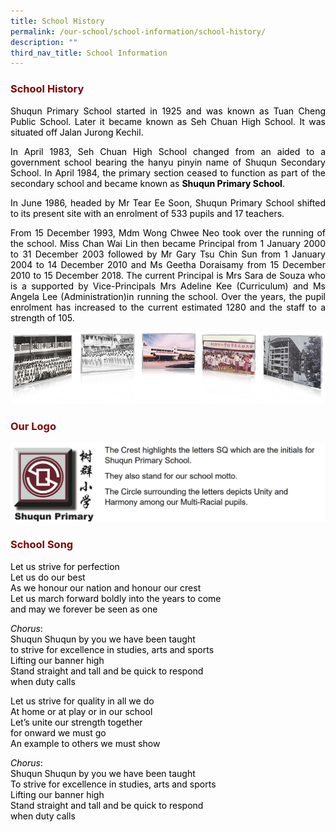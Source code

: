 ```yaml
---
title: School History
permalink: /our-school/school-information/school-history/
description: ""
third_nav_title: School Information
---
```

<h3 style="text-align: justify;"><strong><span style="color: #800000;">School History</span></strong></h3>
<p style="text-align: justify;"><span style="color: #000000;">Shuqun Primary School started in 1925 and was known as Tuan Cheng Public School. Later it became known as Seh Chuan High School. It was situated off Jalan Jurong Kechil.</span></p>
<p style="text-align: justify;"><span style="color: #000000;">In April 1983, Seh Chuan High School changed from an aided to a government school bearing the hanyu pinyin name of Shuqun Secondary School. In April 1984, the primary section ceased to function as part of the secondary school and became known as&nbsp;<strong>Shuqun Primary School</strong>.</span></p>
<p style="text-align: justify;"><span style="color: #000000;">In June 1986, headed by Mr Tear Ee Soon, Shuqun Primary School shifted to its present site with an enrolment of 533 pupils and 17 teachers.</span></p>
<p style="text-align: justify;"><span style="color: #000000;">From 15 December 1993, Mdm Wong Chwee Neo took over the running of the school. Miss Chan Wai Lin then became Principal from 1 January 2000 to 31 December 2003 followed by Mr Gary Tsu Chin Sun from 1 January 2004 to 14 December 2010 and Ms Geetha Doraisamy from 15 December 2010 to 15 December 2018. The current Principal is Mrs Sara de Souza who is a supported by Vice-Principals Mrs Adeline Kee (Curriculum) and Ms Angela Lee (Administration)in running the school. Over the years, the pupil enrolment has increased to the current estimated 1280 and the staff to a strength of 105.</span></p>

![](/images/img_history.jpg)
<h3 style="text-align: justify;"><strong><span style="color: #800000;">Our Logo</span></strong></h3>

![](/images/School%20Logo.jpg)
<h3 style="text-align: justify;"><strong><span style="color: #800000;">School Song</span></strong></h3>
<p style="text-align: justify;"><span style="color: #000000;">Let us strive for perfection</span><br /><span style="color: #000000;">Let us do our best</span><br /><span style="color: #000000;">As we honour our nation and honour our crest</span><br /><span style="color: #000000;">Let us march forward boldly into the years to come</span><br /><span style="color: #000000;">and may we forever be seen as one</span></p>
<p style="text-align: justify;"><span style="color: #000000;"><em>Chorus</em>:</span><br /><span style="color: #000000;">Shuqun Shuqun by you we have been taught</span><br /><span style="color: #000000;">to strive for excellence in studies, arts and sports</span><br /><span style="color: #000000;">Lifting our banner high</span><br /><span style="color: #000000;">Stand straight and tall and be quick to respond</span><br /><span style="color: #000000;">when duty calls</span></p>
<p style="text-align: justify;"><span style="color: #000000;">Let us strive for quality in all we do</span><br /><span style="color: #000000;">At home or at play or in our school</span><br /><span style="color: #000000;">Let&rsquo;s unite our strength together</span><br /><span style="color: #000000;">for onward we must go</span><br /><span style="color: #000000;">An example to others we must show</span></p>
<p style="text-align: justify;"><span style="color: #000000;"><em>Chorus</em>:</span><br /><span style="color: #000000;">Shuqun Shuqun by you we have been taught</span><br /><span style="color: #000000;">To strive for excellence in studies, arts and sports</span><br /><span style="color: #000000;">Lifting our banner high</span><br /><span style="color: #000000;">Stand straight and tall and be quick to respond</span><br /><span style="color: #000000;">when duty calls</span></p>
